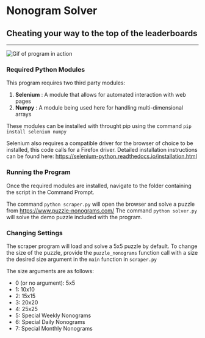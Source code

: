 # Nonogram Solver
## Cheating your way to the top of the leaderboards

---

 ![Gif of program in action](demo.gif)
 
 ### Required Python Modules
This program requires two third party modules:
1. **Selenium** : A module that allows for automated interaction with web pages
2. **Numpy** : A module being used here for handling multi-dimensional arrays

These modules can be installed with throught pip using the command `pip install selenium numpy`

Selenium also requires a compatible driver for the browser of choice to be installed, this code calls for a Firefox driver.
Detailed installation instructions can be found here: https://selenium-python.readthedocs.io/installation.html

### Running the Program
Once the required modules are installed, navigate to the folder containing the script in the Command Prompt.

The command `python scraper.py` will open the browser and solve a puzzle from https://www.puzzle-nonograms.com/
The command `python solver.py` will solve the demo puzzle included with the program.

### Changing Settings
The scraper program will load and solve a 5x5 puzzle by default. To change the size of the puzzle, provide the `puzzle_nonograms` function call with a size the desired size argument in the `main` function in `scraper.py`

The size arguments are as follows:
- 0 (or no argument): 5x5
- 1: 10x10
- 2: 15x15
- 3: 20x20
- 4: 25x25
- 5: Special Weekly Nonograms
- 6: Special Daily Nonograms
- 7: Special Monthly Nonograms


